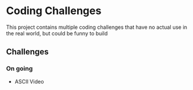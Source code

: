 # Coding Challenges

This project contains multiple coding challenges that have no actual use in the real world, but could be funny to build

## Challenges

### On going
- ASCII Video
